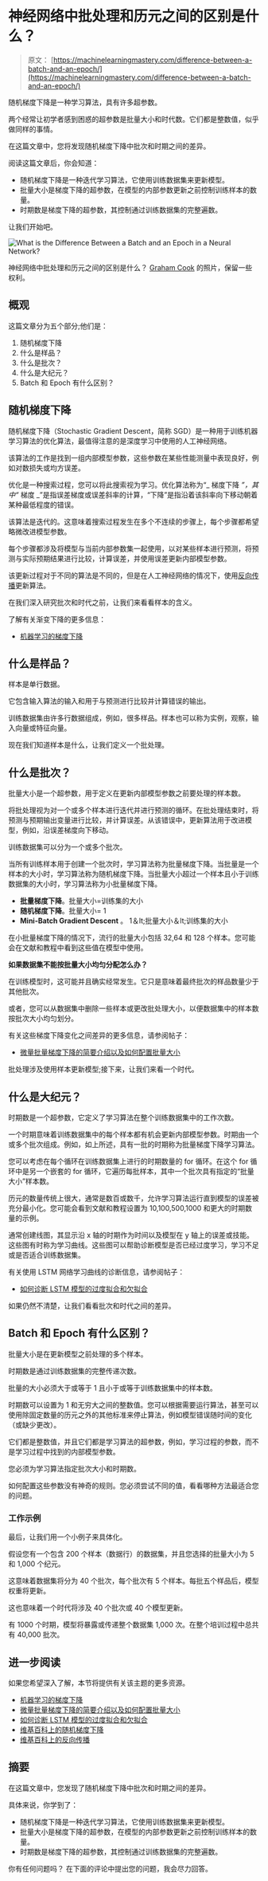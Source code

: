 # 神经网络中批处理和历元之间的区别是什么？

> 原文： [https://machinelearningmastery.com/difference-between-a-batch-and-an-epoch/](https://machinelearningmastery.com/difference-between-a-batch-and-an-epoch/)

随机梯度下降是一种学习算法，具有许多超参数。

两个经常让初学者感到困惑的超参数是批量大小和时代数。它们都是整数值，似乎做同样的事情。

在这篇文章中，您将发现随机梯度下降中批次和时期之间的差异。

阅读这篇文章后，你会知道：

*   随机梯度下降是一种迭代学习算法，它使用训练数据集来更新模型。
*   批量大小是梯度下降的超参数，在模型的内部参数更新之前控制训练样本的数量。
*   时期数是梯度下降的超参数，其控制通过训练数据集的完整遍数。

让我们开始吧。

![What is the Difference Between a Batch and an Epoch in a Neural Network?](img/1f3275bfb5407176028269720f3a11da.jpg)

神经网络中批处理和历元之间的区别是什么？
[Graham Cook](https://www.flickr.com/photos/grazza123/9754438586/) 的照片，保留一些权利。

## 概观

这篇文章分为五个部分;他们是：

1.  随机梯度下降
2.  什么是样品？
3.  什么是批次？
4.  什么是大纪元？
5.  Batch 和 Epoch 有什么区别？

## 随机梯度下降

随机梯度下降（Stochastic Gradient Descent，简称 SGD）是一种用于训练机器学习算法的优化算法，最值得注意的是深度学习中使用的人工神经网络。

该算法的工作是找到一组内部模型参数，这些参数在某些性能测量中表现良好，例如对数损失或均方误差。

优化是一种搜索过程，您可以将此搜索视为学习。优化算法称为“_ 梯度下降 _”，其中“_ 梯度 _”是指误差梯度或误差斜率的计算，“下降”是指沿着该斜率向下移动朝着某种最低程度的错误。

该算法是迭代的。这意味着搜索过程发生在多个不连续的步骤上，每个步骤都希望略微改进模型参数。

每个步骤都涉及将模型与当前内部参数集一起使用，以对某些样本进行预测，将预测与实际预期结果进行比较，计算误差，并使用误差更新内部模型参数。

该更新过程对于不同的算法是不同的，但是在人工神经网络的情况下，使用[反向传播](https://en.wikipedia.org/wiki/Backpropagation)更新算法。

在我们深入研究批次和时代之前，让我们来看看样本的含义。

了解有关渐变下降的更多信息：

*   [机器学习的梯度下降](https://machinelearningmastery.com/gradient-descent-for-machine-learning/)

## 什么是样品？

样本是单行数据。

它包含输入算法的输入和用于与预测进行比较并计算错误的输出。

训练数据集由许多行数据组成，例如，很多样品。样本也可以称为实例，观察，输入向量或特征向量。

现在我们知道样本是什么，让我们定义一个批处理。

## 什么是批次？

批量大小是一个超参数，用于定义在更新内部模型参数之前要处理的样本数。

将批处理视为对一个或多个样本进行迭代并进行预测的循环。在批处理结束时，将预测与预期输出变量进行比较，并计算误差。从该错误中，更新算法用于改进模型，例如，沿误差梯度向下移动。

训练数据集可以分为一个或多个批次。

当所有训练样本用于创建一个批次时，学习算法称为批量梯度下降。当批量是一个样本的大小时，学习算法称为随机梯度下降。当批量大小超过一个样本且小于训练数据集的大小时，学习算法称为小批量梯度下降。

*   **批量梯度下降**。批量大小=训练集的大小
*   **随机梯度下降**。批量大小= 1
*   **Mini-Batch Gradient Descent** 。 1＆lt;批量大小＆lt;训练集的大小

在小批量梯度下降的情况下，流行的批量大小包括 32,64 和 128 个样本。您可能会在文献和教程中看到这些值在模型中使用。

**如果数据集不能按批量大小均匀分配怎么办？**

在训练模型时，这可能并且确实经常发生。它只是意味着最终批次的样品数量少于其他批次。

或者，您可以从数据集中删除一些样本或更改批处理大小，以便数据集中的样本数按批次大小均匀划分。

有关这些梯度下降变化之间差异的更多信息，请参阅帖子：

*   [微量批量梯度下降的简要介绍以及如何配置批量大小](https://machinelearningmastery.com/gentle-introduction-mini-batch-gradient-descent-configure-batch-size/)

批处理涉及使用样本更新模型;接下来，让我们来看一个时代。

## 什么是大纪元？

时期数是一个超参数，它定义了学习算法在整个训练数据集中的工作次数。

一个时期意味着训练数据集中的每个样本都有机会更新内部模型参数。时期由一个或多个批次组成。例如，如上所述，具有一批的时期称为批量梯度下降学习算法。

您可以考虑在每个循环在训练数据集上进行的时期数量的 for 循环。在这个 for 循环中是另一个嵌套的 for 循环，它遍历每批样本，其中一个批次具有指定的“批量大小”样本数。

历元的数量传统上很大，通常是数百或数千，允许学习算法运行直到模型的误差被充分最小化。您可能会看到文献和教程设置为 10,100,500,1000 和更大的时期数量的示例。

通常创建线图，其显示沿 x 轴的时期作为时间以及模型在 y 轴上的误差或技能。这些图有时称为学习曲线。这些图可以帮助诊断模型是否已经过度学习，学习不足或是否适合训练数据集。

有关使用 LSTM 网络学习曲线的诊断信息，请参阅帖子：

*   [如何诊断 LSTM 模型的过度拟合和欠拟合](https://machinelearningmastery.com/diagnose-overfitting-underfitting-lstm-models/)

如果仍然不清楚，让我们看看批次和时代之间的差异。

## Batch 和 Epoch 有什么区别？

批量大小是在更新模型之前处理的多个样本。

时期数是通过训练数据集的完整传递次数。

批量的大小必须大于或等于 1 且小于或等于训练数据集中的样本数。

时期数可以设置为 1 和无穷大之间的整数值。您可以根据需要运行算法，甚至可以使用除固定数量的历元之外的其他标准来停止算法，例如模型错误随时间的变化（或缺少更改）。

它们都是整数值，并且它们都是学习算法的超参数，例如，学习过程的参数，而不是学习过程中找到的内部模型参数。

您必须为学习算法指定批次大小和时期数。

如何配置这些参数没有神奇的规则。您必须尝试不同的值，看看哪种方法最适合您的问题。

### 工作示例

最后，让我们用一个小例子来具体化。

假设您有一个包含 200 个样本（数据行）的数据集，并且您选择的批量大小为 5 和 1,000 个纪元。

这意味着数据集将分为 40 个批次，每个批次有 5 个样本。每批五个样品后，模型权重将更新。

这也意味着一个时代将涉及 40 个批次或 40 个模型更新。

有 1000 个时期，模型将暴露或传递整个数据集 1,000 次。在整个培训过程中总共有 40,000 批次。

## 进一步阅读

如果您希望深入了解，本节将提供有关该主题的更多资源。

*   [机器学习的梯度下降](https://machinelearningmastery.com/gradient-descent-for-machine-learning/)
*   [微量批量梯度下降的简要介绍以及如何配置批量大小](https://machinelearningmastery.com/gentle-introduction-mini-batch-gradient-descent-configure-batch-size/)
*   [如何诊断 LSTM 模型的过度拟合和欠拟合](https://machinelearningmastery.com/diagnose-overfitting-underfitting-lstm-models/)
*   [维基百科上的随机梯度下降](https://en.wikipedia.org/wiki/Stochastic_gradient_descent)
*   [维基百科上的反向传播](https://en.wikipedia.org/wiki/Backpropagation)

## 摘要

在这篇文章中，您发现了随机梯度下降中批次和时期之间的差异。

具体来说，你学到了：

*   随机梯度下降是一种迭代学习算法，它使用训练数据集来更新模型。
*   批量大小是梯度下降的超参数，在模型的内部参数更新之前控制训练样本的数量。
*   时期数是梯度下降的超参数，其控制通过训练数据集的完整遍数。

你有任何问题吗？
在下面的评论中提出您的问题，我会尽力回答。